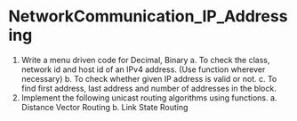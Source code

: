 # NetworkCommunication_IP_Addressing
1. Write a menu driven code for Decimal, Binary a. To check the class, network id and host id of an IPv4 address. (Use function wherever necessary) b. To check whether given IP address is valid or not. c. To find first address, last address and number of addresses in the block. 
2. Implement the following unicast routing algorithms using functions. a. Distance Vector Routing b. Link State Routing

